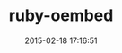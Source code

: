 ---
layout: post
title:  "ruby-oembed"
repo:   "judofyr/ruby-oembed"
date:   2015-02-18 17:16:51
gemurl: http://github.com/judofyr/ruby-oembed
---